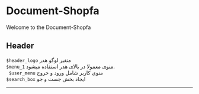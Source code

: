 # Document-Shopfa

Welcome to the Document-Shopfa

**Header**
------------------------------
`$header_logo` متغیر لوگو هدر <br>
`$menu_1`  منوی معمولا در بالای هدر استفاده میشود. <br>
` $user_menu`  منوی کاربر شامل ورود و خروج <br>
` $search_box `  ایجاد بخش جست و جو 

------------------------------
